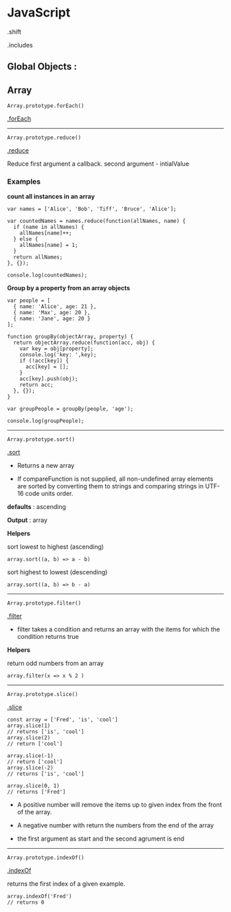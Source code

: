 # JavaScript

.shift

.includes


## Global Objects :

## **Array**

    Array.prototype.forEach()

[.forEach](https://developer.mozilla.org/en-US/docs/Web/JavaScript/Reference/Global_Objects/Array/forEach)

---

    Array.prototype.reduce()

[.reduce](https://developer.mozilla.org/en-US/docs/Web/JavaScript/Reference/Global_Objects/Array/reduce)

Reduce first argument a callback. second argument - intialValue

### Examples 
__count all instances in an array__

```
var names = ['Alice', 'Bob', 'Tiff', 'Bruce', 'Alice'];

var countedNames = names.reduce(function(allNames, name) {
  if (name in allNames) {
    allNames[name]++;
  } else {
    allNames[name] = 1;
  }
  return allNames;
}, {});

console.log(countedNames);
```

__Group by a property from an array objects__

```
var people = [
  { name: 'Alice', age: 21 },
  { name: 'Max', age: 20 },
  { name: 'Jane', age: 20 }
];

function groupBy(objectArray, property) {
  return objectArray.reduce(function(acc, obj) {
    var key = obj[property];
    console.log('key: ',key);
    if (!acc[key]) {
      acc[key] = [];
    }
    acc[key].push(obj);
    return acc;
  }, {});
}

var groupPeople = groupBy(people, 'age');

console.log(groupPeople);
```

---

    Array.prototype.sort()

[.sort](https://developer.mozilla.org/en-US/docs/Web/JavaScript/Reference/Global_Objects/Array/sort)

- Returns a new array

- If compareFunction is not supplied, all non-undefined array elements are sorted by converting them to strings and comparing strings in UTF-16 code units order.

**defaults** : ascending

**Output** : array

**Helpers**

sort lowest to highest (ascending)

`array.sort((a, b) => a - b)`

sort highest to lowest (descending)

`array.sort((a, b) => b - a)`

---

    Array.prototype.filter()

[.filter](https://developer.mozilla.org/en-US/docs/Web/JavaScript/Reference/Global_Objects/Array/filter)

- filter takes a condition and returns an array with the items for which the condition returns true

**Helpers**

return odd numbers from an array

`array.filter(x => x % 2 )`

---
    Array.prototype.slice()

[.slice](https://developer.mozilla.org/en-US/docs/Web/JavaScript/Reference/Global_Objects/Array/slice)

```
const array = ['Fred', 'is', 'cool']
array.slice(1)
// returns ['is', 'cool']
array.slice(2)
// return ['cool']

array.slice(-1) 
// return ['cool']
array.slice(-2)
// returns ['is', 'cool']

array.slice(0, 1)
// returns ['Fred']
```

- A positive number will remove the items up to given index from the front of the array.

- A negative number with return the numbers from the end of the array

- the first argument as start and the second agrument is end 

---
    Array.prototype.indexOf()

[.indexOf](https://developer.mozilla.org/en-US/docs/Web/JavaScript/Reference/Global_Objects/Array/indexOf)


returns the first index of a given example. 

    
    array.indexOf('Fred')
    // returns 0